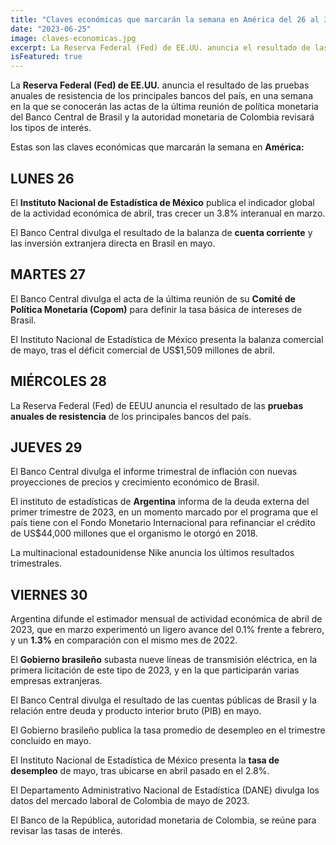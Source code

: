 ```yaml
---
title: "Claves económicas que marcarán la semana en América del 26 al 30 de junio"
date: "2023-06-25"
image: claves-economicas.jpg
excerpt: La Reserva Federal (Fed) de EE.UU. anuncia el resultado de las pruebas anuales de resistencia de los principales bancos del país, en una semana en la que se conocerán las actas de la última reunión de política monetaria del Banco Central de Brasil y la autoridad monetaria de Colombia revisará los tipos de interés.
isFeatured: true
---
```


La **Reserva Federal (Fed) de EE.UU.** anuncia el resultado de las pruebas anuales de resistencia de los principales bancos del país, en una semana en la que se conocerán las actas de la última reunión de política monetaria del Banco Central de Brasil y la autoridad monetaria de Colombia revisará los tipos de interés.

Estas son las claves económicas que marcarán la semana en **América:**

## LUNES 26

El **Instituto Nacional de Estadística de México** publica el indicador global de la actividad económica de abril, tras crecer un 3.8% interanual en marzo.

El Banco Central divulga el resultado de la balanza de **cuenta corriente** y las inversión extranjera directa en Brasil en mayo.

## MARTES 27

El Banco Central divulga el acta de la última reunión de su **Comité de Política Monetaria (Copom)** para definir la tasa básica de intereses de Brasil.

El Instituto Nacional de Estadística de México presenta la balanza comercial de mayo, tras el déficit comercial de US$1,509 millones de abril.

## MIÉRCOLES 28

La Reserva Federal (Fed) de EEUU anuncia el resultado de las **pruebas anuales de resistencia** de los principales bancos del país.

## JUEVES 29

El Banco Central divulga el informe trimestral de inflación con nuevas proyecciones de precios y crecimiento económico de Brasil.

El instituto de estadísticas de **Argentina** informa de la deuda externa del primer trimestre de 2023, en un momento marcado por el programa que el país tiene con el Fondo Monetario Internacional para refinanciar el crédito de US$44,000 millones que el organismo le otorgó en 2018.

La multinacional estadounidense Nike anuncia los últimos resultados trimestrales.

## VIERNES 30

Argentina difunde el estimador mensual de actividad económica de abril de 2023, que en marzo experimentó un ligero avance del 0.1% frente a febrero, y un **1.3%** en comparación con el mismo mes de 2022.

El **Gobierno brasileño** subasta nueve líneas de transmisión eléctrica, en la primera licitación de este tipo de 2023, y en la que participarán varias empresas extranjeras.

El Banco Central divulga el resultado de las cuentas públicas de Brasil y la relación entre deuda y producto interior bruto (PIB) en mayo.

El Gobierno brasileño publica la tasa promedio de desempleo en el trimestre concluido en mayo.

El Instituto Nacional de Estadística de México presenta la **tasa de desempleo** de mayo, tras ubicarse en abril pasado en el 2.8%.

El Departamento Administrativo Nacional de Estadística (DANE) divulga los datos del mercado laboral de Colombia de mayo de 2023.

El Banco de la República, autoridad monetaria de Colombia, se reúne para revisar las tasas de interés.
